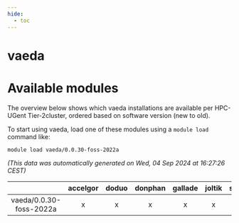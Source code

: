 ```yaml
---
hide:
  - toc
---
```


vaeda
=====

# Available modules


The overview below shows which vaeda installations are available per HPC-UGent Tier-2cluster, ordered based on software version (new to old).

To start using vaeda, load one of these modules using a `module load` command like:

```shell
module load vaeda/0.0.30-foss-2022a
```

*(This data was automatically generated on Wed, 04 Sep 2024 at 16:27:26 CEST)*  

| |accelgor|doduo|donphan|gallade|joltik|shinx|skitty|
| :---: | :---: | :---: | :---: | :---: | :---: | :---: | :---: |
|vaeda/0.0.30-foss-2022a|x|x|x|x|x|-|x|
